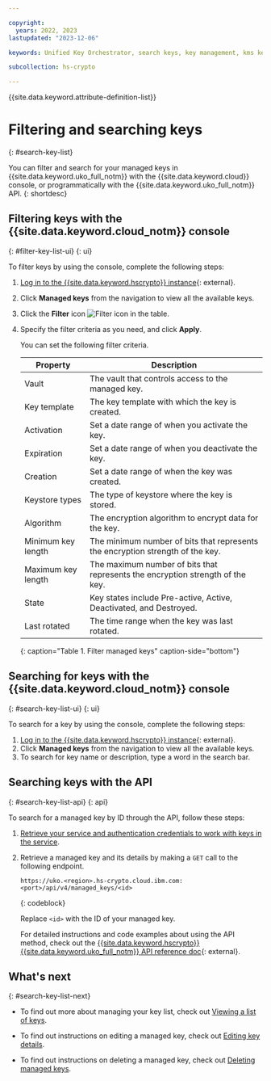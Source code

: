 ```yaml
---

copyright:
  years: 2022, 2023
lastupdated: "2023-12-06"

keywords: Unified Key Orchestrator, search keys, key management, kms keys

subcollection: hs-crypto

---
```


{{site.data.keyword.attribute-definition-list}}




# Filtering and searching keys
{: #search-key-list}

You can filter and search for your managed keys in {{site.data.keyword.uko_full_notm}} with the {{site.data.keyword.cloud}} console, or programmatically with the {{site.data.keyword.uko_full_notm}} API.
{: shortdesc}


## Filtering keys with the {{site.data.keyword.cloud_notm}} console
{: #filter-key-list-ui}
{: ui}

To filter keys by using the console, complete the following steps:

1. [Log in to the {{site.data.keyword.hscrypto}} instance](https://cloud.ibm.com/login){: external}.
2. Click **Managed keys** from the navigation to view all the available keys.
3. Click the **Filter** icon ![Filter icon](../icons/filter.svg "Filter") in the table.
4. Specify the filter criteria as you need, and click **Apply**.
   
   
   You can set the following filter criteria. 

   
   |       Property	     |                         Description                        |
   |----------------------|-----------------------------------------------------------|
   | Vault                | The vault that controls access to the managed key.        |
   | Key template         | The key template with which the key is created.  |
   | Activation           | Set a date range of when you activate the key.  |
   | Expiration           | Set a date range of when you deactivate the key.  |
   | Creation             | Set a date range of when the key was created.             |
   | Keystore types       | The type of keystore where the key is stored. |
   | Algorithm            | The encryption algorithm to encrypt data for the key.     |
   | Minimum key length   | The minimum number of bits that represents the encryption strength of the key.   |
   | Maximum key length   | The maximum number of bits that represents the encryption strength of the key.   |
   | State                | Key states include Pre-active, Active, Deactivated, and Destroyed. |
   | Last rotated         | The time range when the key was last rotated. |
   {: caption="Table 1. Filter managed keys" caption-side="bottom"}
   

   


##  Searching for keys with the {{site.data.keyword.cloud_notm}} console
{: #search-key-list-ui}
{: ui}

To search for a key by using the console, complete the following steps:

1. [Log in to the {{site.data.keyword.hscrypto}} instance](https://cloud.ibm.com/login){: external}.
2. Click **Managed keys** from the navigation to view all the available keys.
3. To search for key name or description, type a word in the search bar.



## Searching keys with the API
{: #search-key-list-api}
{: api}

To search for a managed key by ID through the API, follow these steps:

1. [Retrieve your service and authentication credentials to work with keys in the service](/docs/hs-crypto?topic=hs-crypto-set-up-uko-api).
   
2. Retrieve a managed key and its details by making a `GET` call to the following endpoint.

    ```
    https://uko.<region>.hs-crypto.cloud.ibm.com:<port>/api/v4/managed_keys/<id>
    ```
    {: codeblock}

    Replace `<id>` with the ID of your managed key.

    For detailed instructions and code examples about using the API method, check out the [{{site.data.keyword.hscrypto}} {{site.data.keyword.uko_full_notm}} API reference doc](/apidocs/uko#get-managed-key){: external}.



## What's next
{: #search-key-list-next}

- To find out more about managing your key list, check out [Viewing a list of keys](/docs/hs-crypto?topic=hs-crypto-view-key-list).
  
- To find out instructions on editing a managed key, check out [Editing key details](/docs/hs-crypto?topic=hs-crypto-edit-kms-keys).

- To find out instructions on deleting a managed key, check out [Deleting managed keys](/docs/hs-crypto?topic=hs-crypto-delete-managed-keys).

